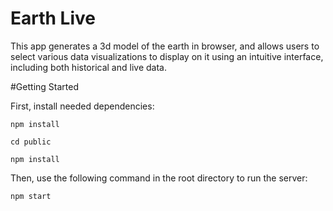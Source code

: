 # Earth Live

This app generates a 3d model of the earth in browser, and allows users to select various data visualizations to display on it using an intuitive interface, including both historical and live data.

#Getting Started

First, install needed dependencies:

```npm install```

```cd public```

```npm install```

Then, use the following command in the root directory to run the server: 

```npm start```

